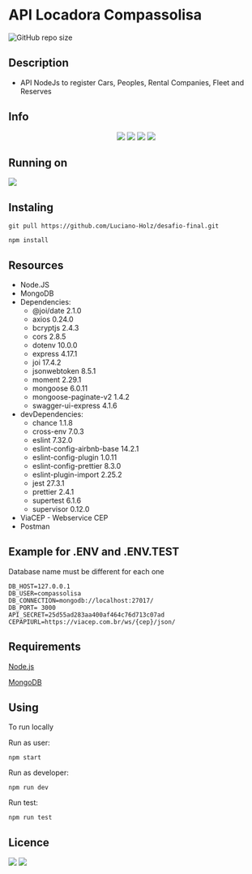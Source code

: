 # API Locadora Compassolisa

![GitHub repo size](https://img.shields.io/github/repo-size/Luciano-Holz/desafio-final1)

## Description

- API NodeJs to register Cars, Peoples, Rental Companies, Fleet and Reserves

## Info

<p align="center">
   <img src="http://img.shields.io/static/v1?label=Node&message=12.22.5&color=green&style=for-the-badge&logo=node.js"/>
   <img src="http://img.shields.io/static/v1?label=MongoDB&message=5.0.3&color=green&style=for-the-badge&logo=mongodb"/>
   <img src="http://img.shields.io/static/v1?label=javascript&message=1.7&color=yellow&style=for-the-badge&logo=javascript"/>
   <img src="http://img.shields.io/static/v1?label=express&message=4.17.1&color=blue&style=for-the-badge&logo=express"/>
</p>

## Running on 
<a href="https://apinodecompassolisa.herokuapp.com/api/v1/api-docs/">
      <img src="http://img.shields.io/static/v1?label=HEROKU&message=Click here to access&color=blue&style=for-the-badge&logo=heroku"/>
</a>

## Instaling <API Locadora Compassolisa>

```
git pull https://github.com/Luciano-Holz/desafio-final.git
```

```
npm install
```

## Resources

- Node.JS
- MongoDB
- Dependencies:
    - @joi/date 2.1.0
    - axios 0.24.0
    - bcryptjs 2.4.3
    - cors 2.8.5
    - dotenv 10.0.0
    - express 4.17.1
    - joi 17.4.2
    - jsonwebtoken 8.5.1
    - moment 2.29.1
    - mongoose 6.0.11
    - mongoose-paginate-v2 1.4.2
    - swagger-ui-express 4.1.6
- devDependencies:
    - chance 1.1.8
    - cross-env 7.0.3
    - eslint 7.32.0
    - eslint-config-airbnb-base 14.2.1
    - eslint-config-plugin 1.0.11
    - eslint-config-prettier 8.3.0
    - eslint-plugin-import 2.25.2
    - jest 27.3.1
    - prettier 2.4.1
    - supertest 6.1.6
    - supervisor 0.12.0
- ViaCEP - Webservice CEP
- Postman

## Example for .ENV and .ENV.TEST

Database name must be different for each one

```
DB_HOST=127.0.0.1
DB_USER=compassolisa
DB_CONNECTION=mongodb://localhost:27017/
DB_PORT= 3000
API_SECRET=25d55ad283aa400af464c76d713c07ad
CEPAPIURL=https://viacep.com.br/ws/{cep}/json/
```

## Requirements
[Node.js](https://nodejs.org/en/)

[MongoDB](https://www.mongodb.com/pt-br)

##  Using <API Locadora Compassolisa>

To run locally <API Locadora Compassolisa>

Run as user:

```
npm start
```

Run as developer:

```
npm run dev
```
Run test: 

```
npm run test
```

##  Licence <API Locadora Compassolisa>

<p aling="center">

<img src="http://img.shields.io/static/v1?label=License&message=MIT&color=red&style=for-the-badge"/>
<img src="http://img.shields.io/static/v1?label=STATUS&message=DEVELOPING&color=yellow&style=for-the-badge"/>

</p>